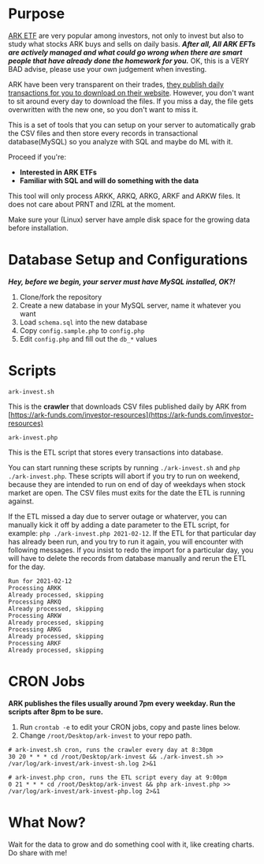 # Purpose
[ARK ETF](https://ark-funds.com/) are very popular among investors, not only to invest but also to study what stocks ARK buys and sells on daily basis. ***After all, All ARK EFTs are actively managed and what could go wrong when there are smart people that have already done the homework for you.*** OK, this is a VERY BAD advise, please use your own judgement when investing.

ARK have been very transparent on their trades, [they publish daily transactions for you to download on their website](https://ark-funds.com/investor-resources). However, you don't want to sit around every day to download the files. If you miss a day, the file gets overwritten with the new one, so you don't want to miss it.

This is a set of tools that you can setup on your server to automatically grab the CSV files and then store every records in transactional database(MySQL) so you analyze with SQL and maybe do ML with it.

Proceed if you're:
 - **Interested in ARK ETFs**
 - **Familiar with SQL and will do something with the data**

This tool will only process ARKK, ARKQ, ARKG, ARKF and ARKW files. It does not care about PRNT and IZRL at the moment.

Make sure your (Linux) server have ample disk space for the growing data before installation.

# Database Setup and Configurations

***Hey, before we begin, your server must have MySQL installed, OK?!***

 1. Clone/fork the repository
 2. Create a new database in your MySQL server, name it whatever you want
 3. Load `schema.sql` into the new database
 4. Copy `config.sample.php` to `config.php`
 5. Edit `config.php` and fill out the `db_*` values

# Scripts

`ark-invest.sh`

This is the **crawler** that downloads CSV files published daily by ARK from [https://ark-funds.com/investor-resources](https://ark-funds.com/investor-resources)

`ark-invest.php`

This is the ETL script that stores every transactions into database.

You can start running these scripts by running `./ark-invest.sh` and `php ./ark-invest.php`. These scripts will abort if you try to run on weekend, because they are intended to run on end of day of weekdays when stock market are open. The CSV files must exits for the date the ETL is running against.

If the ETL missed a day due to server outage or whaterver, you can manually kick it off by adding a date parameter to the ETL script, for example: `php ./ark-invest.php 2021-02-12`. If the ETL for that particular day has already been run, and you try to run it again, you will encounter with following messages. If you insist to redo the import for a particular day, you will have to delete the records from database manually and rerun the ETL for the day.

```
Run for 2021-02-12
Processing ARKK
Already processed, skipping
Processing ARKQ
Already processed, skipping
Processing ARKW
Already processed, skipping
Processing ARKG
Already processed, skipping
Processing ARKF
Already processed, skipping
```

# CRON Jobs

**ARK publishes the files usually around 7pm every weekday. Run the scripts after 8pm to be sure.**

1. Run `crontab -e` to edit your CRON jobs, copy and paste lines below.
2. Change `/root/Desktop/ark-invest` to your repo path.
```
# ark-invest.sh cron, runs the crawler every day at 8:30pm
30 20 * * * cd /root/Desktop/ark-invest && ./ark-invest.sh >> /var/log/ark-invest/ark-invest-sh.log 2>&1

# ark-invest.php cron, runs the ETL script every day at 9:00pm
0 21 * * * cd /root/Desktop/ark-invest && php ark-invest.php >> /var/log/ark-invest/ark-invest-php.log 2>&1
```

# What Now?
Wait for the data to grow and do something cool with it, like creating charts. Do share with me!

